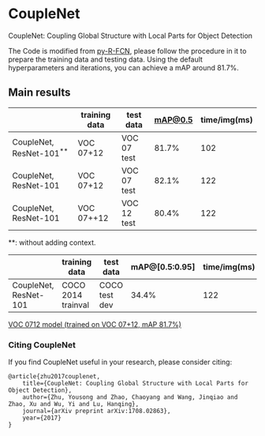 # CoupleNet
CoupleNet: Coupling Global Structure with Local Parts for Object Detection

The Code is modified from [py-R-FCN](https://github.com/YuwenXiong/py-R-FCN), please follow the procedure in it to prepare the training data and testing data.
Using the default hyperparameters and iterations, you can achieve a mAP around 81.7%.<br>

## Main results
　| training data | test data | mAP@0.5 | time/img(ms)
------ | ----- | ------ | ------ | ------
CoupleNet, ResNet-101<sup>**</sup> | VOC 07+12 | VOC 07 test | 81.7% | 102
CoupleNet, ResNet-101 | VOC 07+12 | VOC 07 test | 82.1% | 122
CoupleNet, ResNet-101 | VOC 07++12 | VOC 12 test | 80.4% | 122

**: without adding context.

　| training data | test data | mAP@[0.5:0.95]| time/img(ms)
 ------ | ----- | ------ | ------ | ------
CoupleNet, ResNet-101 | COCO 2014 trainval | COCO test dev | 34.4% | 122

[VOC 0712 model (trained on VOC 07+12, mAP 81.7%)](https://pan.baidu.com/s/1eSF1EYu)

### Citing CoupleNet

If you find CoupleNet useful in your research, please consider citing:

    @article{zhu2017couplenet,
        title={CoupleNet: Coupling Global Structure with Local Parts for Object Detection},
        author={Zhu, Yousong and Zhao, Chaoyang and Wang, Jinqiao and Zhao, Xu and Wu, Yi and Lu, Hanqing},
        journal={arXiv preprint arXiv:1708.02863},
        year={2017}
    }
